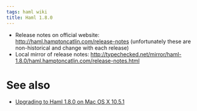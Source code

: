 ```yaml
---
tags: haml wiki
title: Haml 1.8.0
---
```


-   Release notes on official website: <http://haml.hamptoncatlin.com/release-notes> (unfortunately these are non-historical and change with each release)
-   Local mirror of release notes: <http://typechecked.net/mirror/haml-1.8.0/haml.hamptoncatlin.com/release-notes.html>

# See also

-   [Upgrading to Haml 1.8.0 on Mac OS X 10.5.1](/wiki/Upgrading_to_Haml_1.8.0_on_Mac_OS_X_10.5.1)

